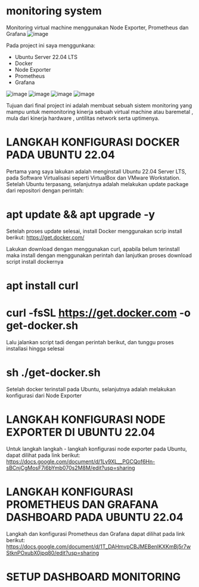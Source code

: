 # monitoring system
Monitoring virtual machine menggunakan Node Exporter, Prometheus dan Grafana
![image](https://github.com/eprilian/monitoring-system/assets/57064161/60d970f3-7eb4-426c-80ce-144c8d444268)

Pada project ini saya menggunkana:
- Ubuntu Server 22.04 LTS
- Docker
- Node Exporter
- Prometheus
- Grafana

![image](https://brandslogos.com/wp-content/uploads/images/large/ubuntu-logo.png)
![image](https://banner2.cleanpng.com/20180604/hyj/kisspng-docker-yaml-github-repository-compos-5b14dcb9392900.5680028715280938812341.jpg)
![image](https://miro.medium.com/v2/resize:fit:1360/1*JRuh8eeRVeg1QI9q4z4SRw.png)
![image](https://www.clipartmax.com/png/middle/450-4503037_grafana-prometheus-grafana-logo.png)

Tujuan dari final project ini adalah membuat sebuah sistem monitoring yang mampu untuk memonitoring kinerja sebuah virtual machine atau baremetal
, mula dari kinerja hardware , untilitas network serta uptimenya.

# LANGKAH KONFIGURASI DOCKER PADA UBUNTU 22.04

Pertama yang saya lakukan adalah menginstall Ubuntu 22.04 Server LTS, pada Software Virtualisasi seperti VirtualBox dan VMware Workstation. Setelah 
Ubuntu terpasang, selanjutnya adalah melakukan update package dari repositori dengan perintah:
# apt update && apt upgrade -y

Setelah proses update selesai, install Docker menggunakan scrip install berikut:
https://get.docker.com/

Lakukan download dengan menggunakan curl, apabila belum terinstall maka install dengan menggunakan perintah dan lanjutkan proses download script install dockernya
# apt install curl 
# curl -fsSL https://get.docker.com -o get-docker.sh

Lalu jalankan script tadi dengan perintah berikut, dan tunggu proses installasi hingga selesai
# sh ./get-docker.sh

Setelah docker terinstall pada Ubuntu, selanjutnya adalah melakukan konfigurasi dari Node Exporter

# LANGKAH KONFIGURASI NODE EXPORTER DI UBUNTU 22.04
Untuk langkah langkah - langkah konfigurasi node exporter pada Ubuntu, dapat dilihat pada link berikut:
https://docs.google.com/document/d/1Ly9XL__PGCQof6Hn-sBCnjCgMosF7i6bYmb070s2M8M/edit?usp=sharing

# LANGKAH KONFIGURASI PROMETHEUS DAN GRAFANA DASHBOARD PADA UBUNTU 22.04
Langkah dan konfigurasi Prometheus dan Grafana dapat dilihat pada link berikut:
https://docs.google.com/document/d/1T_DAHmvpCBJMEBenIKXKmBj5r7wStknPOxubX0jpq80/edit?usp=sharing

# SETUP DASHBOARD MONITORING
